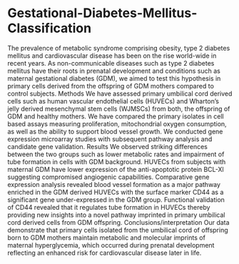 # Gestational-Diabetes-Mellitus-Classification
The prevalence of metabolic syndrome comprising obesity, type 2 diabetes mellitus and cardiovascular disease has been on the rise world-wide in recent years. As non-communicable diseases such as type 2 diabetes mellitus have their roots in prenatal development and conditions such as maternal gestational diabetes (GDM), we aimed to test this hypothesis in primary cells derived from the offspring of GDM mothers compared to control subjects. Methods We have assessed primary umbilical cord derived cells such as human vascular endothelial cells (HUVECs) and Wharton’s jelly derived mesenchymal stem cells (WJMSCs) from both, the offspring of GDM and healthy mothers. We have compared the primary isolates in cell based assays measuring proliferation, mitochondrial oxygen consumption, as well as the ability to support blood vessel growth. We conducted gene expression microarray studies with subsequent pathway analysis and candidate gene validation. Results We observed striking differences between the two groups such as lower metabolic rates and impairment of tube formation in cells with GDM background. HUVECs from subjects with maternal GDM have lower expression of the anti-apoptotic protein BCL-Xl suggesting compromised angiogenic capabilities. Comparative gene expression analysis revealed blood vessel formation as a major pathway enriched in the GDM derived HUVECs with the surface marker CD44 as a significant gene under-expressed in the GDM group. Functional validation of CD44 revealed that it regulates tube formation in HUVECs thereby providing new insights into a novel pathway imprinted in primary umbilical cord derived cells from GDM offspring. Conclusions/interpretation Our data demonstrate that primary cells isolated from the umbilical cord of offspring born to GDM mothers maintain metabolic and molecular imprints of maternal hyperglycemia, which occurred during prenatal development reflecting an enhanced risk for cardiovascular disease later in life.
